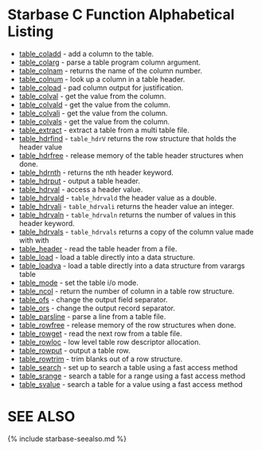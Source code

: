 
Starbase C Function Alphabetical Listing
========================================



- [table_coladd]( table_coladd.html) - add a column to the table.
- [table_colarg]( table_colarg.html) - parse a table program column argument.
- [table_colnam]( table_colnam.html) - returns the name of the column number.
- [table_colnum]( table_colnum.html) - look up a column in a table header.
- [table_colpad]( table_colpad.html) - pad column output for justification.
- [table_colval]( table_colval.html) - get the value from the column.
- [table_colvald]( table_colvald.html) - get the value from the column.
- [table_colvali]( table_colvali.html) - get the value from the column.
- [table_colvals]( table_colvals.html) - get the value from the column.
- [table_extract]( table_extract.html) - extract a table from a multi table file.
- [table_hdrfind]( table_hdrfind.html) - `table_hdrV` returns the row structure that holds the header value
- [table_hdrfree]( table_hdrfree.html) - release memory of the table header structures when done.
- [table_hdrnth]( table_hdrnth.html) - returns the nth header keyword.
- [table_hdrput]( table_hdrput.html) - output a table header.
- [table_hdrval]( table_hdrval.html) - access a header value.
- [table_hdrvald]( table_hdrvald.html) - `table_hdrvald` the header value as a double.
- [table_hdrvali]( table_hdrvali.html) - `table_hdrvali` returns the header value an integer.
- [table_hdrvaln]( table_hdrvaln.html) - `table_hdrvaln` returns the number of values in this header keyword.
- [table_hdrvals]( table_hdrvals.html) - `table_hdrvals` returns a copy of the column value made with with
- [table_header]( table_header.html) - read the table header from a file.
- [table_load]( table_load.html) - load a table directly into a data structure.
- [table_loadva]( table_loadva.html) - load a table directly into a data structure from varargs table
- [table_mode]( table_mode.html) - set the table i/o mode.
- [table_ncol]( table_ncol.html) - return the number of column in a table row structure.
- [table_ofs]( table_ofs.html) - change the output field separator.
- [table_ors]( table_ors.html) - change the output record separator.
- [table_parsline]( table_parsline.html) - parse a line from a table file.
- [table_rowfree]( table_rowfree.html) - release memory of the row structures when done.
- [table_rowget]( table_rowget.html) - read the next row from a table file.
- [table_rowloc]( table_rowloc.html) - low level table row descriptor allocation.
- [table_rowput]( table_rowput.html) - output a table row.
- [table_rowtrim]( table_rowtrim.html) - trim blanks out of a row structure.
- [table_search]( table_search.html) - set up to search a table using a fast access method
- [table_srange]( table_srange.html) - search a table for a range using a fast access method
- [table_svalue]( table_svalue.html) - search a table for a value using a fast access method



SEE ALSO
========

{% include starbase-seealso.md %}

